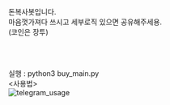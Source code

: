 돈복사봇입니다.</br> 
마음껏가져다 쓰시고 세부로직 있으면 공유해주세용.</br>
(코인은 장투)
<br/><br/>


<Usage><br/>

실행 : python3 buy_main.py
<br/>
<사용법> <br/>
![telegram_usage](https://user-images.githubusercontent.com/80157109/111898426-5956ec00-8a69-11eb-8e05-e1f63ccc5ff2.jpeg)

